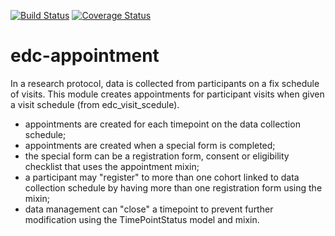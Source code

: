 [![Build Status](https://travis-ci.org/botswana-harvard/edc-appointment.svg?branch=develop)](https://travis-ci.org/botswana-harvard/edc-appointment) [![Coverage Status](https://coveralls.io/repos/botswana-harvard/edc-appointment/badge.svg?branch=develop&service=github)](https://coveralls.io/github/botswana-harvard/edc-appointment?branch=develop)

# edc-appointment

In a research protocol, data is collected from participants on a fix schedule of visits. This module
creates appointments for participant visits when given a visit schedule (from edc_visit_scedule).

* appointments are created for each timepoint on the data collection schedule; 
* appointments are created when a special form is completed;
* the special form can be a registration form, consent or eligibility checklist that uses the
appointment mixin;
* a participant may "register" to more than one cohort linked to data collection schedule by having more than
one registration form using the mixin; 
* data management can "close" a timepoint to prevent further modification using the TimePointStatus model
and mixin.
